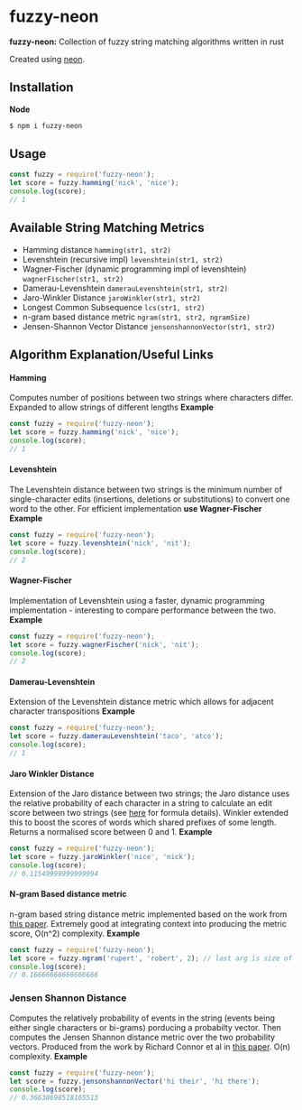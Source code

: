 # fuzzy-neon

**fuzzy-neon:** Collection of fuzzy string matching algorithms written in rust

Created using [neon](https://neon-bindings.com/).

## Installation
**Node**
```sh
$ npm i fuzzy-neon
```

## Usage
```js
const fuzzy = require('fuzzy-neon');
let score = fuzzy.hamming('nick', 'nice');
console.log(score);
// 1
```
## Available String Matching Metrics
 * Hamming distance `hamming(str1, str2)`
 * Levenshtein (recursive impl) `levenshtein(str1, str2)`
 * Wagner-Fischer (dynamic programming impl of levenshtein) `wagnerFischer(str1, str2)`
 * Damerau-Levenshtein `damerauLevenshtein(str1, str2)`
 * Jaro-Winkler Distance `jaroWinkler(str1, str2)`
 * Longest Common Subsequence `lcs(str1, str2)`
 * n-gram based distance metric `ngram(str1, str2, ngramSize)`
 * Jensen-Shannon Vector Distance `jensonshannonVector(str1, str2)`

## Algorithm Explanation/Useful Links
#### Hamming
Computes number of positions between two strings where characters differ.
Expanded to allow strings of different lengths
**Example**
```js
const fuzzy = require('fuzzy-neon');
let score = fuzzy.hamming('nick', 'nice');
console.log(score);
// 1
```
#### Levenshtein
The Levenshtein distance between two strings is the minimum number of single-character edits (insertions, deletions or substitutions) to convert one word to the other. For efficient implementation **use Wagner-Fischer**
**Example**
```js
const fuzzy = require('fuzzy-neon');
let score = fuzzy.levenshtein('nick', 'nit');
console.log(score);
// 2
```
#### Wagner-Fischer
Implementation of Levenshtein using a faster, dynamic programming implementation - interesting to compare performance between the two.
**Example**
```js
const fuzzy = require('fuzzy-neon');
let score = fuzzy.wagnerFischer('nick', 'nit');
console.log(score);
// 2
```
#### Damerau-Levenshtein
Extension of the Levenshtein distance metric which allows for adjacent character transpositions
**Example**
```js
const fuzzy = require('fuzzy-neon');
let score = fuzzy.damerauLevenshtein('taco', 'atco');
console.log(score);
// 1
```
#### Jaro Winkler Distance
Extension of the Jaro distance between two strings; the Jaro distance uses the relative probability of each character in a string to calculate an edit score between two strings (see [here](https://en.wikipedia.org/wiki/Jaro%E2%80%93Winkler_distance) for formula details). Winkler extended this to boost the scores of words which shared prefixes of some length. Returns a normalised score between 0 and 1.
**Example**
```js
const fuzzy = require('fuzzy-neon');
let score = fuzzy.jaroWinkler('nice', 'nick');
console.log(score);
// 0.11549999999999994
```
#### N-gram Based distance metric
n-gram based string distance metric implemented based on the work from [this paper](http://webdocs.cs.ualberta.ca/~kondrak/papers/spire05.pdf).
Extremely good at integrating context into producing the metric score, O(n^2) complexity.
**Example**
```js
const fuzzy = require('fuzzy-neon');
let score = fuzzy.ngram('rupert', 'robert', 2); // last arg is size of ngram
console.log(score);
// 0.16666666666666666
```
### Jensen Shannon Distance
Computes the relatively probability of events in the string (events being either single characters or bi-grams) porducing a probabilty vector. Then computes the Jensen Shannon distance metric over the two probability vectors. Produced from the work by Richard Connor et al in [this paper](https://scholar.google.co.uk/citations?view_op=view_citation&hl=en&user=wtJy4BEAAAAJ&sortby=pubdate&citation_for_view=wtJy4BEAAAAJ:EYYDruWGBe4C). O(n) complexity.
**Example**
```js
const fuzzy = require('fuzzy-neon');
let score = fuzzy.jensonshannonVector('hi their', 'hi there');
console.log(score);
// 0.36638698518165513
```
